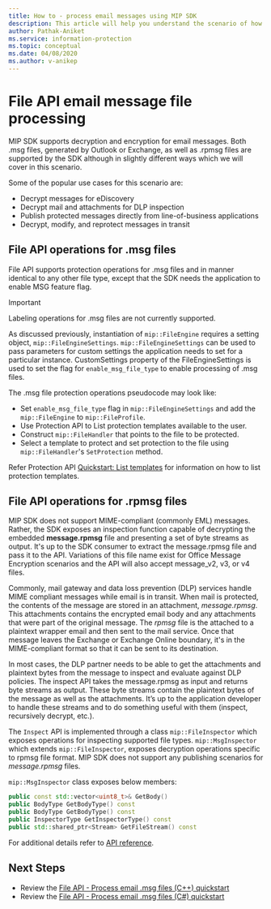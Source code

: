 ```yaml
---
title: How to - process email messages using MIP SDK
description: This article will help you understand the scenario of how to use MIP SDK file API to process .msg and .rpmsg files.
author: Pathak-Aniket
ms.service: information-protection
ms.topic: conceptual
ms.date: 04/08/2020
ms.author: v-anikep
---
```


# File API email message file processing

MIP SDK supports decryption and encryption for email messages. Both .msg files, generated by Outlook or Exchange, as well as .rpmsg files are supported by the SDK although in slightly different ways which we will cover in this scenario.

Some of the popular use cases for this scenario are:

- Decrypt messages for eDiscovery
- Decrypt mail and attachments for DLP inspection
- Publish protected messages directly from line-of-business applications
- Decrypt, modify, and reprotect messages in transit

## File API operations for .msg files

File API supports protection operations for .msg files and in manner identical to any other file type, except that the SDK needs the application to enable MSG feature flag. 

> [!IMPORTANT]
> Labeling operations for .msg files are not currently supported.

As discussed previously, instantiation of `mip::FileEngine` requires a setting object, `mip::FileEngineSettings`. `mip::FileEngineSettings` can be used to pass parameters for custom settings the application needs to set for a particular instance. CustomSettings property of the FileEngineSettings is used to set the flag for `enable_msg_file_type` to enable processing of .msg files.

The .msg file protection operations pseudocode may look like:

- Set `enable_msg_file_type` flag in `mip::FileEngineSettings` and add the `mip::FileEngine` to `mip::FileProfile`.
- Use Protection API to List protection templates available to the user.
- Construct `mip::FileHandler` that points to the file to be protected.
- Select a template to protect and set protection to the file using `mip::FileHandler`'s `SetProtection` method.

Refer Protection API [Quickstart: List templates](quick-protection-list-templates-cpp.md) for information on how to list protection templates.

## File API operations for .rpmsg files

MIP SDK does not support MIME-compliant (commonly EML) messages. Rather, the SDK exposes an inspection function capable of decrypting the embedded **message.rpmsg** file and presenting a set of byte streams as output. It's up to the SDK consumer to extract the message.rpmsg file and pass it to the API. Variations of this file name exist for Office Message Encryption scenarios and the API will also accept message_v2, v3, or v4 files.

Commonly, mail gateway and data loss prevention (DLP) services handle MIME compliant messages while email is in transit. When mail is protected, the contents of the message are stored in an attachment, *message.rpmsg*. This attachments contains the encrypted email body and any attachments that were part of the original message. The *rpmsg* file is the attached to a plaintext wrapper email and then sent to the mail service. Once that message leaves the Exchange or Exchange Online boundary, it's in the MIME-compliant format so that it can be sent to its destination.

In most cases, the DLP partner needs to be able to get the attachments and plaintext bytes from the message to inspect and evaluate against DLP policies. The inspect API takes the message.rpmsg as input and returns byte streams as output. These byte streams contain the plaintext bytes of the message as well as the attachments. It’s up to the application developer to handle these streams and to do something useful with them (inspect, recursively decrypt, etc.).

The `Inspect` API is implemented through a class `mip::FileInspector` which exposes operations for inspecting supported file types. `mip::MsgInspector` which extends `mip::FileInspector`, exposes decryption operations specific to rpmsg file format. MIP SDK does not support any publishing scenarios for *message.rpmsg* files.

`mip::MsgInspector` class exposes below members:

```cpp
public const std::vector<uint8_t>& GetBody()
public BodyType GetBodyType() const
public BodyType GetBodyType() const
public InspectorType GetInspectorType() const
public std::shared_ptr<Stream> GetFileStream() const
```

For additional details refer to [API reference](./reference/mip-sdk-reference.md).

## Next Steps

- Review the [File API - Process email .msg files (C++) quickstart](quick-email-msg-cpp.md)
- Review the [File API - Process email .msg files (C#) quickstart](quick-email-msg-csharp.md)